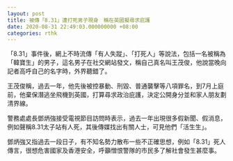 ```yaml
---
layout: post
title: 被傳「8.31」遭打死男子現身　稱在英國擬尋求庇護
date: 2020-08-31 22:49:03.000000000 +08:00
categories: rthk
---
```


「8.31」事件後，網上不時流傳「有人失蹤」、「打死人」等說法，包括一名被稱為「韓寶生」的男子，這名男子在社交網站發文，稱自己真名叫王茂俊，他說當晚向記者高呼自己的名字時，外界聽錯了。

王茂俊稱，過去一年，他先後被控暴動、刑毀、普通襲擊等八項罪名，到7月上庭前，他棄保潛逃坐飛機到英國，打算尋求政治庇護，決定公開身分並和家人朋友劃清界線。

警務處處長鄧炳強接受電視節目訪問時表示，過去一年出現很多假新聞、假消息，例如聲稱8.31太子站有人死，其後傳媒找出有關人士，可見他們「活生生」。

鄧炳強又指過去一段日子，有不知名勢力散布一些不正確思想，例如「8.31」死人傳言，很想危害國家及香港安全，呼籲憎恨警隊的市民多了解社會發生甚麼事。
